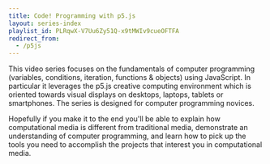 ```yaml
---
title: Code! Programming with p5.js
layout: series-index
playlist_id: PLRqwX-V7Uu6Zy51Q-x9tMWIv9cueOFTFA
redirect_from:
  - /p5js
---
```


This video series focuses on the fundamentals of computer programming (variables, conditions, iteration, functions & objects) using JavaScript. In particular it leverages the p5.js creative computing environment which is oriented towards visual displays on desktops, laptops, tablets or smartphones. The series is designed for computer programming novices.

Hopefully if you make it to the end you'll be able to explain how computational media is different from traditional media, demonstrate an understanding of computer programming, and learn how to pick up the tools you need to accomplish the projects that interest you in computational media.
